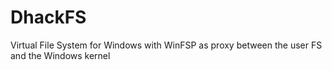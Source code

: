 # DhackFS
Virtual File System for Windows with WinFSP as proxy  between the user FS and the Windows kernel 
